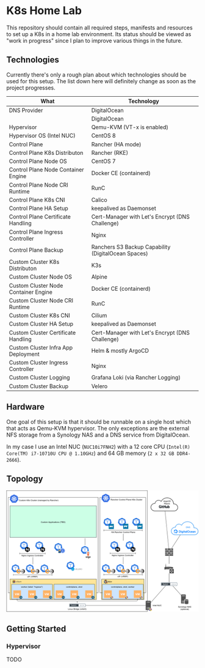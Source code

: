 # K8s Home Lab
This repository should contain all required steps, manifests and resources to set up a K8s in a home lab environment. Its status should be viewed as "work in progress" since I plan to improve various things in the future.

## Technologies
Currently there's only a rough plan about which technologies should be used for this setup. The list down here will definitely change as soon as the project progresses.

| What | Technology |
|---|---|
| DNS Provider | DigitalOcean |
|  | DigitalOcean |
| Hypervisor | Qemu-KVM (VT-x is enabled) |
| Hypervisor OS (Intel NUC) | CentOS 8 |
| Control Plane | Rancher (HA mode) |
| Control Plane K8s Distributon | Rancher (RKE) |
| Control Plane Node OS | CentOS 7 |
| Control Plane Node Container Engine | Docker CE (containerd) |
| Control Plane Node CRI Runtime | RunC |
| Control Plane K8s CNI | Calico |
| Control Plane HA Setup | keepalived as Daemonset |
| Control Plane Certificate Handling | Cert-Manager with Let's Encrypt (DNS Challenge) |
| Control Plane Ingress Controller | Nginx |
| Control Plane Backup | Ranchers S3 Backup Capability (DigitalOcean Spaces) |
| Custom Cluster K8s Distributon | K3s |
| Custom Cluster Node OS | Alpine |
| Custom Cluster Node Container Engine | Docker CE (containerd) |
| Custom Cluster Node CRI Runtime | RunC |
| Custom Cluster K8s CNI | Cilium |
| Custom Cluster HA Setup | keepalived as Daemonset |
| Custom Cluster Certificate Handling | Cert-Manager with Let's Encrypt (DNS Challenge) |
| Custom Cluster Infra App Deployment | Helm & mostly ArgoCD |
| Custom Cluster Ingress Controller | Nginx |
| Custom Cluster Logging | Grafana Loki (via Rancher Logging) |
| Custom Cluster Backup | Velero |

## Hardware
One goal of this setup is that it should be runnable on a single host which that acts as Qemu-KVM hypervisor. The only exceptions are the external NFS storage from a Synology NAS and a DNS service from DigitalOcean.

In my case I use an Intel NUC (`NUC10i7FNH2`) with a 12 core CPU (`Intel(R) Core(TM) i7-10710U CPU @ 1.10GHz`) and 64 GB memory (`2 x 32 GB DDR4-2666`).

## Topology
![K8s Home Lab Topology](images/K8s-Home-Lab-Drawing.png)

## Getting Started

### Hypervisor
TODO